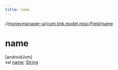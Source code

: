 ```yaml
---
title: name
---
```

//[moneymanager-ui](../../../index.html)/[com.tink.model.misc](../index.html)/[Field](index.html)/[name](name.html)



# name



[androidJvm]\
val [name](name.html): [String](https://kotlinlang.org/api/latest/jvm/stdlib/kotlin/-string/index.html)




